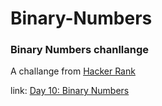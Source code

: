 # Binary-Numbers 
<h3>Binary Numbers chanllange</h3>
<p>A challange from <a href="https://www.hackerrank.com/eduardcf90?hr_r=1" target="_blank">Hacker Rank</a></p>
<p>link: <a href="https://www.hackerrank.com/challenges/30-binary-numbers/problem" target="_blank">Day 10: Binary Numbers</a></p>
